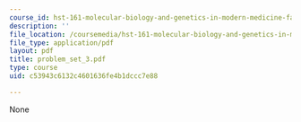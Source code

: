 ```yaml
---
course_id: hst-161-molecular-biology-and-genetics-in-modern-medicine-fall-2007
description: ''
file_location: /coursemedia/hst-161-molecular-biology-and-genetics-in-modern-medicine-fall-2007/c53943c6132c4601636fe4b1dccc7e88_problem_set_3.pdf
file_type: application/pdf
layout: pdf
title: problem_set_3.pdf
type: course
uid: c53943c6132c4601636fe4b1dccc7e88

---
```

None